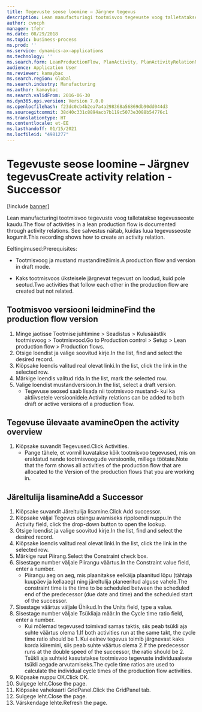 ```yaml
---
title: Tegevuste seose loomine – Järgnev tegevus
description: Lean manufacturingi tootmisvoo tegevuste voog talletatakse tegevusseoste kaudu.
author: cvocph
manager: tfehr
ms.date: 08/29/2018
ms.topic: business-process
ms.prod: ''
ms.service: dynamics-ax-applications
ms.technology: ''
ms.search.form: LeanProductionFlow, PlanActivity, PlanActivityRelationNew, PlanActivityLookup, DefaultDashboard
audience: Application User
ms.reviewer: kamaybac
ms.search.region: Global
ms.search.industry: Manufacturing
ms.author: kamaybac
ms.search.validFrom: 2016-06-30
ms.dyn365.ops.version: Version 7.0.0
ms.openlocfilehash: f23dc0cb4b2ea7a4a298368a56869db90dd044d3
ms.sourcegitcommit: 38d40c331c8894acb7b119c5073e3088b54776c1
ms.translationtype: HT
ms.contentlocale: et-EE
ms.lasthandoff: 01/15/2021
ms.locfileid: "4981277"
---
```

# <a name="create-activity-relation---successor"></a><span data-ttu-id="ea9bc-103">Tegevuste seose loomine – Järgnev tegevus</span><span class="sxs-lookup"><span data-stu-id="ea9bc-103">Create activity relation - Successor</span></span>

[!include [banner](../../includes/banner.md)]

<span data-ttu-id="ea9bc-104">Lean manufacturingi tootmisvoo tegevuste voog talletatakse tegevusseoste kaudu.</span><span class="sxs-lookup"><span data-stu-id="ea9bc-104">The flow of activities in a lean production flow is documented through activity relations.</span></span> <span data-ttu-id="ea9bc-105">See salvestus näitab, kuidas luua tegevusseoste kogumit.</span><span class="sxs-lookup"><span data-stu-id="ea9bc-105">This recording shows how to create an activity relation.</span></span>

<span data-ttu-id="ea9bc-106">Eeltingimused:</span><span class="sxs-lookup"><span data-stu-id="ea9bc-106">Prerequisites:</span></span>

- <span data-ttu-id="ea9bc-107">Tootmisvoog ja mustand mustandirežiimis.</span><span class="sxs-lookup"><span data-stu-id="ea9bc-107">A production flow and version in draft mode.</span></span> 

- <span data-ttu-id="ea9bc-108">Kaks tootmisvoos üksteisele järgnevat tegevust on loodud, kuid pole seotud.</span><span class="sxs-lookup"><span data-stu-id="ea9bc-108">Two activities that follow each other in the production flow are created but not related.</span></span>


## <a name="find-the-production-flow-version"></a><span data-ttu-id="ea9bc-109">Tootmisvoo versiooni leidmine</span><span class="sxs-lookup"><span data-stu-id="ea9bc-109">Find the production flow version</span></span> 
1. <span data-ttu-id="ea9bc-110">Minge jaotisse Tootmise juhtimine > Seadistus > Kulusäästlik tootmisvoog > Tootmisvood.</span><span class="sxs-lookup"><span data-stu-id="ea9bc-110">Go to Production control > Setup > Lean production flow > Production flows.</span></span>
2. <span data-ttu-id="ea9bc-111">Otsige loendist ja valige soovitud kirje.</span><span class="sxs-lookup"><span data-stu-id="ea9bc-111">In the list, find and select the desired record.</span></span>
3. <span data-ttu-id="ea9bc-112">Klõpsake loendis valitud real olevat linki.</span><span class="sxs-lookup"><span data-stu-id="ea9bc-112">In the list, click the link in the selected row.</span></span>
4. <span data-ttu-id="ea9bc-113">Märkige loendis valitud rida.</span><span class="sxs-lookup"><span data-stu-id="ea9bc-113">In the list, mark the selected row.</span></span>
5. <span data-ttu-id="ea9bc-114">Valige loendist mustandversioon.</span><span class="sxs-lookup"><span data-stu-id="ea9bc-114">In the list, select a draft version.</span></span>
    * <span data-ttu-id="ea9bc-115">Tegevuse seosed saab lisada nii tootmisvoo mustand- kui ka aktiivsetele versioonidele.</span><span class="sxs-lookup"><span data-stu-id="ea9bc-115">Activity relations can be added to both draft or active versions of a production flow.</span></span>  

## <a name="open-the-activity-overview"></a><span data-ttu-id="ea9bc-116">Tegevuse ülevaate avamine</span><span class="sxs-lookup"><span data-stu-id="ea9bc-116">Open the activity overview</span></span>
1. <span data-ttu-id="ea9bc-117">Klõpsake suvandit Tegevused.</span><span class="sxs-lookup"><span data-stu-id="ea9bc-117">Click Activities.</span></span>
    * <span data-ttu-id="ea9bc-118">Pange tähele, et vormil kuvatakse kõik tootmisvoo tegevused, mis on eraldatud nende tootmisvoogude versioonile, millega töötate.</span><span class="sxs-lookup"><span data-stu-id="ea9bc-118">Note that the form shows all activities of the production flow that are allocated to the Version of the production flows that you are working in.</span></span>  

## <a name="add-a-successor"></a><span data-ttu-id="ea9bc-119">Järeltulija lisamine</span><span class="sxs-lookup"><span data-stu-id="ea9bc-119">Add a Successor</span></span>
1. <span data-ttu-id="ea9bc-120">Klõpsake suvandit Järeltulija lisamine.</span><span class="sxs-lookup"><span data-stu-id="ea9bc-120">Click Add successor.</span></span>
2. <span data-ttu-id="ea9bc-121">Klõpsake väljal Tegevus otsingu avamiseks ripploendi nuppu.</span><span class="sxs-lookup"><span data-stu-id="ea9bc-121">In the Activity field, click the drop-down button to open the lookup.</span></span>
3. <span data-ttu-id="ea9bc-122">Otsige loendist ja valige soovitud kirje.</span><span class="sxs-lookup"><span data-stu-id="ea9bc-122">In the list, find and select the desired record.</span></span>
4. <span data-ttu-id="ea9bc-123">Klõpsake loendis valitud real olevat linki.</span><span class="sxs-lookup"><span data-stu-id="ea9bc-123">In the list, click the link in the selected row.</span></span>
5. <span data-ttu-id="ea9bc-124">Märkige ruut Piirang.</span><span class="sxs-lookup"><span data-stu-id="ea9bc-124">Select the Constraint check box.</span></span>
6. <span data-ttu-id="ea9bc-125">Sisestage number väljale Piirangu väärtus.</span><span class="sxs-lookup"><span data-stu-id="ea9bc-125">In the Constraint value field, enter a number.</span></span>
    * <span data-ttu-id="ea9bc-126">Piirangu aeg on aeg, mis plaanitakse eelkäija plaanitud lõpu (tähtaja kuupäev ja kellaaeg) ning järeltulija planeeritud alguse vahele.</span><span class="sxs-lookup"><span data-stu-id="ea9bc-126">The constraint time is the time to be scheduled between the scheduled end of the predecessor (due date and time) and the scheduled start of the successor.</span></span>  
7. <span data-ttu-id="ea9bc-127">Sisestage väärtus väljale Ühikud.</span><span class="sxs-lookup"><span data-stu-id="ea9bc-127">In the Units field, type a value.</span></span>
8. <span data-ttu-id="ea9bc-128">Sisestage number väljale Tsükliaja määr.</span><span class="sxs-lookup"><span data-stu-id="ea9bc-128">In the Cycle time ratio field, enter a number.</span></span>
    * <span data-ttu-id="ea9bc-129">Kui mõlemad tegevused toimivad samas taktis, siis peab tsükli aja suhte väärtus olema 1.</span><span class="sxs-lookup"><span data-stu-id="ea9bc-129">If both activities run at the same takt, the cycle time ratio should be 1.</span></span> <span data-ttu-id="ea9bc-130">Kui eelnev tegevus toimib järgnevast kaks korda kiiremini, siis peab suhte väärtus olema 2.</span><span class="sxs-lookup"><span data-stu-id="ea9bc-130">If the predecessor runs at the double speed of the successor, the ratio should be 2.</span></span>   <span data-ttu-id="ea9bc-131">Tsükli aja suhteid kasutatakse tootmisvoo tegevuste individuaalsete tsükli aegade arvutamiseks.</span><span class="sxs-lookup"><span data-stu-id="ea9bc-131">The cycle time ratios are used to calculate the individual cycle times of the production flow activities.</span></span>  
9. <span data-ttu-id="ea9bc-132">Klõpsake nuppu OK.</span><span class="sxs-lookup"><span data-stu-id="ea9bc-132">Click OK.</span></span>
10. <span data-ttu-id="ea9bc-133">Sulgege leht.</span><span class="sxs-lookup"><span data-stu-id="ea9bc-133">Close the page.</span></span>
11. <span data-ttu-id="ea9bc-134">Klõpsake vahekaarti GridPanel.</span><span class="sxs-lookup"><span data-stu-id="ea9bc-134">Click the GridPanel tab.</span></span>
12. <span data-ttu-id="ea9bc-135">Sulgege leht.</span><span class="sxs-lookup"><span data-stu-id="ea9bc-135">Close the page.</span></span>
13. <span data-ttu-id="ea9bc-136">Värskendage lehte.</span><span class="sxs-lookup"><span data-stu-id="ea9bc-136">Refresh the page.</span></span>

